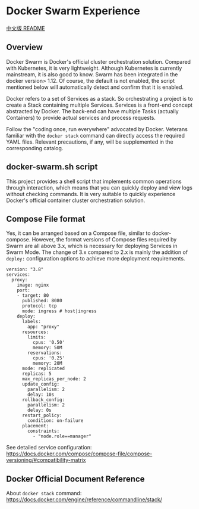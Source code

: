 # Docker Swarm Experience

[中文版 README](README_zh.md)



## Overview

Docker Swarm is Docker's official cluster orchestration solution. Compared with Kubernetes, it is very lightweight. Although Kubernetes is currently mainstream, it is also good to know. Swarm has been integrated in the docker version> 1.12. Of course, the default is not enabled, the script mentioned below will automatically detect and confirm that it is enabled.

Docker refers to a set of Services as a stack. So orchestrating a project is to create a Stack containing multiple Services. Services is a front-end concept abstracted by Docker. The back-end can have multiple Tasks (actually Containers) to provide actual services and process requests.

Follow the "coding once, run everywhere" advocated by Docker. Veterans familiar with the `docker stack` command can directly access the required YAML files. Relevant precautions, if any, will be supplemented in the corresponding catalog.

## docker-swarm.sh script

This project provides a shell script that implements common operations through interaction, which means that you can quickly deploy and view logs without checking commands. It is very suitable to quickly experience Docker's official container cluster orchestration solution.

## Compose File format

Yes, it can be arranged based on a Compose file, similar to docker-compose. However, the format versions of Compose files required by Swarm are all above 3.x, which is necessary for deploying Services in Swarm Mode. The change of 3.x compared to 2.x is mainly the addition of `deploy:` configuration options to achieve more deployment requirements.

```
version: "3.8"
services:
  proxy:
    image: nginx
    port:
    - target: 80
      published: 8080
      protocol: tcp
      mode: ingress # host|ingress
    deploy:
      labels:
        app: "proxy"
      resources:
        limits:
          cpus: '0.50'
          memory: 50M
        reservations:
          cpus: '0.25'
          memory: 20M
      mode: replicated
      replicas: 5
      max_replicas_per_node: 2
      update_config:
        parallelism: 2
        delay: 10s
      rollback_config:
        parallelism: 2
        delay: 0s
      restart_policy:
        condition: on-failure
      placement:
        constraints:
          - "node.role==manager"
```

See detailed service configuration:
https://docs.docker.com/compose/compose-file/compose-versioning/#compatibility-matrix

## Docker Official Document Reference

About `docker stack` command:
https://docs.docker.com/engine/reference/commandline/stack/